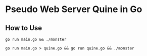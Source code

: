 # Pseudo Web Server Quine in Go

## How to Use

`go run main.go && ./monster`

`go run main.go > quine.go && go run quine.go && ./monster`
